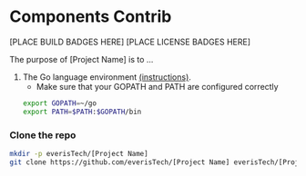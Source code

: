 # Components Contrib

[PLACE BUILD BADGES HERE]
[PLACE LICENSE BADGES HERE]

The purpose of [Project Name] is to ...

1. The Go language environment [(instructions)](https://golang.org/doc/install).
   * Make sure that your GOPATH and PATH are configured correctly
   ```bash
   export GOPATH=~/go
   export PATH=$PATH:$GOPATH/bin
   ```

### Clone the repo

```bash
mkdir -p everisTech/[Project Name]
git clone https://github.com/everisTech/[Project Name] everisTech/[Project Name]
```